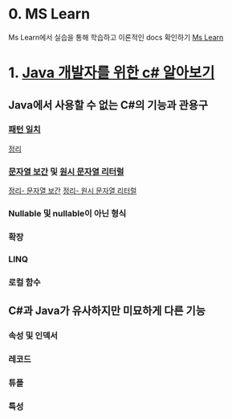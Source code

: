 # 0. MS Learn
Ms Learn에서 실습을 통해 학습하고 이론적인 docs 확인하기
[Ms Learn](https://learn.microsoft.com/ko-kr/)

# 1. [Java 개발자를 위한 c# 알아보기](https://learn.microsoft.com/ko-kr/dotnet/csharp/tour-of-csharp/tips-for-java-developers)
## Java에서 사용할 수 없는 C#의 기능과 관용구
### [패턴 일치](https://learn.microsoft.com/ko-kr/dotnet/csharp/fundamentals/functional/pattern-matching)
 [정리](basic/Pattern.md)
### [문자열 보간](https://learn.microsoft.com/en-us/dotnet/csharp/language-reference/tokens/interpolated) 및 [원시 문자열 리터럴](https://learn.microsoft.com/ko-kr/dotnet/csharp/language-reference/builtin-types/reference-types#string-literals)
 [정리- 문자열 보간](basic/StringInterpolation.md) [정리- 원시 문자열 리터럴](basic/RawStringLiterals.md)
### Nullable 및 nullable이 아닌 형식
### 확장
### LINQ
### 로컬 함수

## C#과 Java가 유사하지만 미묘하게 다른 기능
### 속성 및 인덱서
### 레코드
### 튜플
### 특성